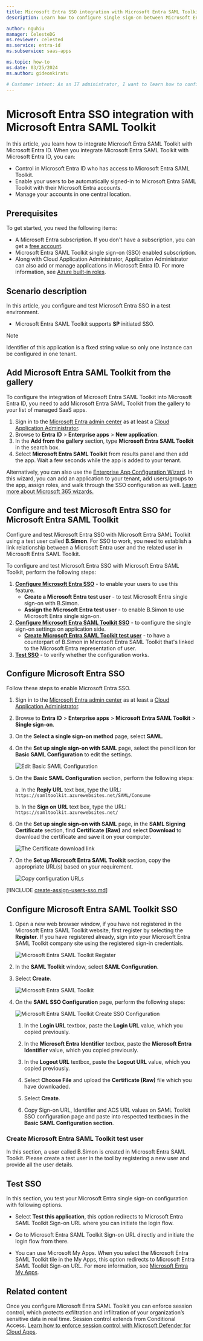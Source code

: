 ```yaml
---
title: Microsoft Entra SSO integration with Microsoft Entra SAML Toolkit
description: Learn how to configure single sign-on between Microsoft Entra ID and Microsoft Entra SAML Toolkit.

author: nguhiu
manager: CelesteDG
ms.reviewer: celested
ms.service: entra-id
ms.subservice: saas-apps

ms.topic: how-to
ms.date: 03/25/2024
ms.author: gideonkiratu

# Customer intent: As an IT administrator, I want to learn how to configure single sign-on between Microsoft Entra ID and Microsoft Entra SAML Toolkit so that I can control who has access to Microsoft Entra SAML Toolkit, enable automatic sign-in with Microsoft Entra accounts, and manage my accounts in one central location.
---
```


# Microsoft Entra SSO integration with Microsoft Entra SAML Toolkit

In this article,  you learn how to integrate Microsoft Entra SAML Toolkit with Microsoft Entra ID. When you integrate Microsoft Entra SAML Toolkit with Microsoft Entra ID, you can:

* Control in Microsoft Entra ID who has access to Microsoft Entra SAML Toolkit.
* Enable your users to be automatically signed-in to Microsoft Entra SAML Toolkit with their Microsoft Entra accounts.
* Manage your accounts in one central location.

## Prerequisites

To get started, you need the following items:

* A Microsoft Entra subscription. If you don't have a subscription, you can get a [free account](https://azure.microsoft.com/free/).
* Microsoft Entra SAML Toolkit single sign-on (SSO) enabled subscription.
* Along with Cloud Application Administrator, Application Administrator can also add or manage applications in Microsoft Entra ID.
For more information, see [Azure built-in roles](~/identity/role-based-access-control/permissions-reference.md).

## Scenario description

In this article,  you configure and test Microsoft Entra SSO in a test environment.

* Microsoft Entra SAML Toolkit supports **SP** initiated SSO.

> [!NOTE]
> Identifier of this application is a fixed string value so only one instance can be configured in one tenant.

<a name='add-azure-ad-saml-toolkit-from-the-gallery'></a>

## Add Microsoft Entra SAML Toolkit from the gallery

To configure the integration of Microsoft Entra SAML Toolkit into Microsoft Entra ID, you need to add Microsoft Entra SAML Toolkit from the gallery to your list of managed SaaS apps.

1. Sign in to the [Microsoft Entra admin center](https://entra.microsoft.com) as at least a [Cloud Application Administrator](~/identity/role-based-access-control/permissions-reference.md#cloud-application-administrator).
1. Browse to **Entra ID** > **Enterprise apps** > **New application**.
1. In the **Add from the gallery** section, type **Microsoft Entra SAML Toolkit** in the search box.
1. Select **Microsoft Entra SAML Toolkit** from results panel and then add the app. Wait a few seconds while the app is added to your tenant.

 Alternatively, you can also use the [Enterprise App Configuration Wizard](https://portal.office.com/AdminPortal/home?Q=Docs#/azureadappintegration). In this wizard, you can add an application to your tenant, add users/groups to the app, assign roles, and walk through the SSO configuration as well. [Learn more about Microsoft 365 wizards.](/microsoft-365/admin/misc/azure-ad-setup-guides)

<a name='configure-and-test-azure-ad-sso-for-azure-ad-saml-toolkit'></a>

## Configure and test Microsoft Entra SSO for Microsoft Entra SAML Toolkit

Configure and test Microsoft Entra SSO with Microsoft Entra SAML Toolkit using a test user called **B.Simon**. For SSO to work, you need to establish a link relationship between a Microsoft Entra user and the related user in Microsoft Entra SAML Toolkit.

To configure and test Microsoft Entra SSO with Microsoft Entra SAML Toolkit, perform the following steps:

1. **[Configure Microsoft Entra SSO](#configure-azure-ad-sso)** - to enable your users to use this feature.
    * **Create a Microsoft Entra test user** - to test Microsoft Entra single sign-on with B.Simon.
    * **Assign the Microsoft Entra test user** - to enable B.Simon to use Microsoft Entra single sign-on.
1. **[Configure Microsoft Entra SAML Toolkit SSO](#configure-azure-ad-saml-toolkit-sso)** - to configure the single sign-on settings on application side.
    * **[Create Microsoft Entra SAML Toolkit test user](#create-azure-ad-saml-toolkit-test-user)** - to have a counterpart of B.Simon in Microsoft Entra SAML Toolkit that's linked to the Microsoft Entra representation of user.
1. **[Test SSO](#test-sso)** - to verify whether the configuration works.

<a name='configure-azure-ad-sso'></a>

## Configure Microsoft Entra SSO

Follow these steps to enable Microsoft Entra SSO.

1. Sign in to the [Microsoft Entra admin center](https://entra.microsoft.com) as at least a [Cloud Application Administrator](~/identity/role-based-access-control/permissions-reference.md#cloud-application-administrator).
1. Browse to **Entra ID** > **Enterprise apps** > **Microsoft Entra SAML Toolkit** > **Single sign-on**.
1. On the **Select a single sign-on method** page, select **SAML**.
1. On the **Set up single sign-on with SAML** page, select the pencil icon for **Basic SAML Configuration** to edit the settings.

   ![Edit Basic SAML Configuration](common/edit-urls.png)

1. On the **Basic SAML Configuration** section, perform the following steps:

	a. In the **Reply URL** text box, type the URL:
    `https://samltoolkit.azurewebsites.net/SAML/Consume`

    b. In the **Sign on URL** text box, type the URL:
    `https://samltoolkit.azurewebsites.net/`

1. On the **Set up single sign-on with SAML** page, in the **SAML Signing Certificate** section,  find **Certificate (Raw)** and select **Download** to download the certificate and save it on your computer.

	![The Certificate download link](common/certificateraw.png)

1. On the **Set up Microsoft Entra SAML Toolkit** section, copy the appropriate URL(s) based on your requirement.

	![Copy configuration URLs](common/copy-configuration-urls.png)

<a name='create-an-azure-ad-test-user'></a>

[!INCLUDE [create-assign-users-sso.md](~/identity/saas-apps/includes/create-assign-users-sso.md)]

<a name='configure-azure-ad-saml-toolkit-sso'></a>

## Configure Microsoft Entra SAML Toolkit SSO

1. Open a new web browser window, if you have not registered in the Microsoft Entra SAML Toolkit website, first register by selecting the **Register**. If you have registered already, sign into your Microsoft Entra SAML Toolkit company site using the registered sign-in credentials.

	![Microsoft Entra SAML Toolkit Register](./media/saml-toolkit-tutorial/register.png)

1. In the **SAML Toolkit** window, select **SAML Configuration**.

1. Select **Create**.

	![Microsoft Entra SAML Toolkit](./media/saml-toolkit-tutorial/createsso.png)

1. On the **SAML SSO Configuration** page, perform the following steps:

	![Microsoft Entra SAML Toolkit Create SSO Configuration](./media/saml-toolkit-tutorial/fill-details.png)

	1. In the **Login URL** textbox, paste the **Login URL** value, which you copied previously.

	1. In the **Microsoft Entra Identifier** textbox, paste the **Microsoft Entra Identifier** value, which you copied previously.

	1. In the **Logout URL** textbox, paste the **Logout URL** value, which you copied previously.

	1. Select **Choose File** and upload the **Certificate (Raw)** file which you have downloaded.

	1. Select **Create**.

    1. Copy Sign-on URL, Identifier and ACS URL values on SAML Toolkit SSO configuration page and paste into respected textboxes in the **Basic SAML Configuration section**.

<a name='create-azure-ad-saml-toolkit-test-user'></a>

### Create Microsoft Entra SAML Toolkit test user

In this section, a user called B.Simon is created in Microsoft Entra SAML Toolkit. Please create a test user in the tool by registering a new user and provide all the user details. 

## Test SSO 

In this section, you test your Microsoft Entra single sign-on configuration with following options. 

* Select **Test this application**, this option redirects to Microsoft Entra SAML Toolkit Sign-on URL where you can initiate the login flow. 

* Go to Microsoft Entra SAML Toolkit Sign-on URL directly and initiate the login flow from there.

* You can use Microsoft My Apps. When you select the Microsoft Entra SAML Toolkit tile in the My Apps, this option redirects to Microsoft Entra SAML Toolkit Sign-on URL. For more information, see [Microsoft Entra My Apps](/azure/active-directory/manage-apps/end-user-experiences#azure-ad-my-apps).

## Related content

Once you configure Microsoft Entra SAML Toolkit you can enforce session control, which protects exfiltration and infiltration of your organization’s sensitive data in real time. Session control extends from Conditional Access. [Learn how to enforce session control with Microsoft Defender for Cloud Apps](/cloud-app-security/proxy-deployment-aad).
